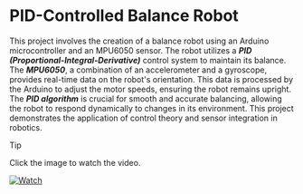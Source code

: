 # PID-Controlled Balance Robot

This project involves the creation of a balance robot using an Arduino microcontroller and an MPU6050 sensor. The robot utilizes a ***PID (Proportional-Integral-Derivative)*** control system to maintain its balance. The ***MPU6050***, a combination of an accelerometer and a gyroscope, provides real-time data on the robot's orientation. This data is processed by the Arduino to adjust the motor speeds, ensuring the robot remains upright. The ***PID algorithm*** is crucial for smooth and accurate balancing, allowing the robot to respond dynamically to changes in its environment. This project demonstrates the application of control theory and sensor integration in robotics.

> [!TIP]
> Click the image to watch the video.

[![Watch](https://img.youtube.com/vi/qx2WpSd9-G8/maxresdefault.jpg)](https://youtu.be/qx2WpSd9-G8)
